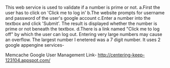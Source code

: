 This web service is used to validate if a number is prime or not. a.First the user has to click on 'Click me to log in' b.The website prompts for username and password of the user's google account c.Enter a number into the textbox and click 'Submit'. The result is displayed whether the number is prime or not beneath the textbox. d.There is a link named "Click me to log off" by which the user can log out. Entering very large numbers may cause an overflow. The largest number I enetered was a 7 digit number. It uses 2 google appengine services-

Memcache
Google User Management
Link- http://centering-keep-123104.appspot.com/
